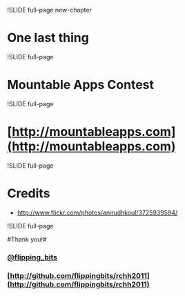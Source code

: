 !SLIDE full-page new-chapter

# One last thing

!SLIDE full-page

# Mountable Apps Contest

!SLIDE full-page

# [http://mountableapps.com](http://mountableapps.com)

!SLIDE full-page

# Credits #

* http://www.flickr.com/photos/anirudhkoul/3725939594/

!SLIDE full-page

#Thank you!#
### [@flipping\_bits](http://twitter.com/flipping_bits)
### [http://github.com/flippingbits/rchh2011](http://github.com/flippingbits/rchh2011)